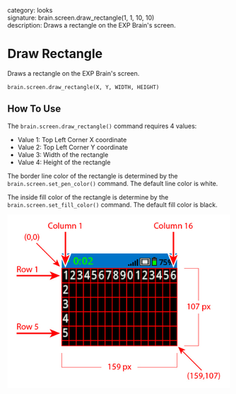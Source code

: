 category: looks  
signature: brain.screen.draw_rectangle(1, 1, 10, 10)  
description: Draws a rectangle on the EXP Brain's screen.  

# Draw Rectangle

Draws a rectangle on the EXP Brain's screen.

```don
brain.screen.draw_rectangle(X, Y, WIDTH, HEIGHT)
```

## How To Use

The `brain.screen.draw_rectangle()` command requires 4 values:

* Value 1: Top Left Corner X coordinate
* Value 2: Top Left Corner Y coordinate
* Value 3: Width of the rectangle
* Value 4: Height of the rectangle

The border line color of the rectangle is determined by the `brain.screen.set_pen_color()` command. The default line color is white.

The inside fill color of the rectangle is determine by the `brain.screen.set_fill_color()` command. The default fill color is black.

![brain_screen_info](exp_row_column_brain.jpg)

<advanced>
</advanced>
